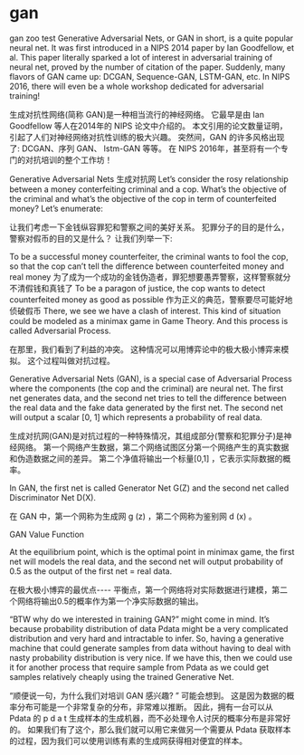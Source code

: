 # gan
gan zoo test
Generative Adversarial Nets, or GAN in short,
is a quite popular neural net. 
It was first introduced in a NIPS 2014 paper by Ian Goodfellow,
et al. This paper literally sparked a lot of interest in adversarial training of neural net, 
proved by the number of citation of the paper. Suddenly, 
many flavors of GAN came up: DCGAN, Sequence-GAN, LSTM-GAN, etc.
In NIPS 2016, there will even be a whole workshop dedicated for adversarial training!

生成对抗性网络(简称 GAN)是一种相当流行的神经网络。 
它最早是由 Ian Goodfellow 等人在2014年的 NIPS 论文中介绍的。
本文引用的论文数量证明，引起了人们对神经网络对抗性训练的极大兴趣。 
突然间，GAN 的许多风格出现了: DCGAN、序列 GAN、 lstm-GAN 等等。 
在 NIPS 2016年，甚至将有一个专门的对抗培训的整个工作坊！

Generative Adversarial Nets
生成对抗网
Let’s consider the rosy relationship between a money conterfeiting criminal and a cop.
What’s the objective of the criminal and what’s the objective of the cop in term of counterfeited money? Let’s enumerate:

让我们考虑一下金钱纵容罪犯和警察之间的美好关系。 犯罪分子的目的是什么，警察对假币的目的又是什么？ 让我们列举一下:

To be a successful money counterfeiter, the criminal wants to fool the cop, 
so that the cop can’t tell the difference between counterfeited money and real money 
为了成为一个成功的金钱伪造者，罪犯想要愚弄警察，这样警察就分不清假钱和真钱了
To be a paragon of justice, the cop wants to detect counterfeited money as good as possible 
作为正义的典范，警察要尽可能好地侦破假币
There, we see we have a clash of interest. This kind of situation could be modeled as a minimax game in Game Theory.
And this process is called Adversarial Process.

在那里，我们看到了利益的冲突。 这种情况可以用博弈论中的极大极小博弈来模拟。 这个过程叫做对抗过程。

Generative Adversarial Nets (GAN), 
is a special case of Adversarial Process where the components (the cop and the criminal) are neural net. 
The first net generates data, 
and the second net tries to tell the difference between the real data and the fake data generated by the first net. 
The second net will output a scalar [0, 1] which represents a probability of real data.

生成对抗网(GAN)是对抗过程的一种特殊情况，其组成部分(警察和犯罪分子)是神经网络。 
第一个网络产生数据，第二个网络试图区分第一个网络产生的真实数据和伪造数据之间的差异。
第二个净值将输出一个标量[0,1] ，它表示实际数据的概率。

In GAN, the first net is called Generator Net G(Z)
 and the second net called Discriminator Net D(X).

在 GAN 中，第一个网称为生成网 g (z)  ，第二个网称为鉴别网 d (x) 。

GAN Value Function

At the equilibrium point, 
which is the optimal point in minimax game, 
the first net will models the real data, 
and the second net will output probability of 0.5 as the output of the first net = real data.

在极大极小博弈的最优点---- 平衡点，第一个网络将对实际数据进行建模，第二个网络将输出0.5的概率作为第一个净实际数据的输出。

“BTW why do we interested in training GAN?” might come in mind. It’s because probability distribution of data Pdata
 might be a very complicated distribution and very hard and intractable to infer.
 So, having a generative machine that could generate samples from data
 without having to deal with nasty probability distribution is very nice.
 If we have this, then we could use it for another process that require sample from Pdata
 as we could get samples relatively cheaply using the trained Generative Net.

“顺便说一句，为什么我们对培训 GAN 感兴趣? ” 
可能会想到。 这是因为数据的概率分布可能是一个非常复杂的分布，非常难以推断。
因此，拥有一台可以从 Pdata 的 p d a t 生成样本的生成机器，而不必处理令人讨厌的概率分布是非常好的。
如果我们有了这个，那么我们就可以用它来做另一个需要从 Pdata 获取样本的过程，因为我们可以使用训练有素的生成网获得相对便宜的样本。

